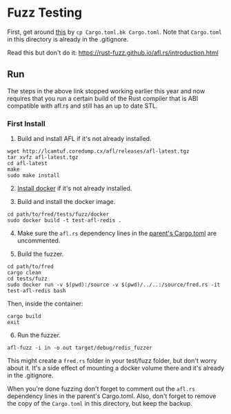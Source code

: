 # Fuzz Testing

First, get around [this](https://github.com/rust-lang/cargo/issues/1423) by `cp Cargo.toml.bk Cargo.toml`. Note that `Cargo.toml` in this directory is already in the .gitignore.

Read this but don't do it: https://rust-fuzz.github.io/afl.rs/introduction.html 

## Run

The steps in the above link stopped working earlier this year and now requires that you run a certain build of the Rust compiler that is ABI compatible with afl.rs and still has an up to date STL.

### First Install

1. Build and install AFL if it's not already installed.

```
wget http://lcamtuf.coredump.cx/afl/releases/afl-latest.tgz
tar xvfz afl-latest.tgz
cd afl-latest
make
sudo make install
```

2. [Install docker](https://docs.docker.com/engine/installation/) if it's not already installed.

3. Build and install the docker image. 

```
cd path/to/fred/tests/fuzz/docker
sudo docker build -t test-afl-redis .
```

4. Make sure the `afl.rs` dependency lines in the [parent's Cargo.toml](../../Cargo.toml) are uncommented.

5. Build the fuzzer.

```
cd path/to/fred
cargo clean
cd tests/fuzz
sudo docker run -v $(pwd):/source -v $(pwd)/../..:/source/fred.rs -it test-afl-redis bash
```

Then, inside the container:

```
cargo build
exit
```

6. Run the fuzzer.

```
afl-fuzz -i in -o out target/debug/redis_fuzzer
```

This might create a `fred.rs` folder in your test/fuzz folder, but don't worry about it. It's a side effect of mounting a docker volume there and it's already in the .gitignore.

When you're done fuzzing don't forget to comment out the `afl.rs` dependency lines in the parent's Cargo.toml. Also, don't forget to remove the copy of the `Cargo.toml` in this directory, but keep the backup.
